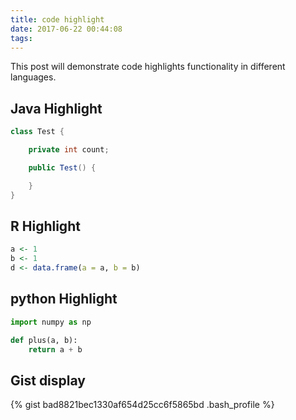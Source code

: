 ```yaml
---
title: code highlight
date: 2017-06-22 00:44:08
tags:
---
```


This post will demonstrate code highlights functionality in different languages.

## Java Highlight
```java
class Test {

	private int count;

	public Test() {

	}
}
```

## R Highlight
```r
a <- 1
b <- 1
d <- data.frame(a = a, b = b)
```

## python Highlight
```python
import numpy as np

def plus(a, b):
	return a + b
```

## Gist display
{% gist bad8821bec1330af654d25cc6f5865bd .bash_profile %}
